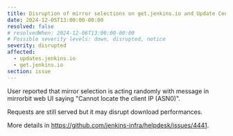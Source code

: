 ```yaml
---
title: Disruption of mirror selections on get.jenkins.io and Update Center
date: 2024-12-05T13:00:00-00:00
resolved: false
# resolvedWhen: 2024-12-06T13:00:00-00:00
# Possible severity levels: down, disrupted, notice
severity: disrupted
affected:
  - updates.jenkins.io
  - get.jenkins.io
section: issue
---
```


User reported that mirror selection is acting randomly with message in mirrorbit web UI saying "Cannot locate the client IP (ASN0)".

Requests are still served but it may disrupt download performances.

More details in <https://github.com/jenkins-infra/helpdesk/issues/4441>.
